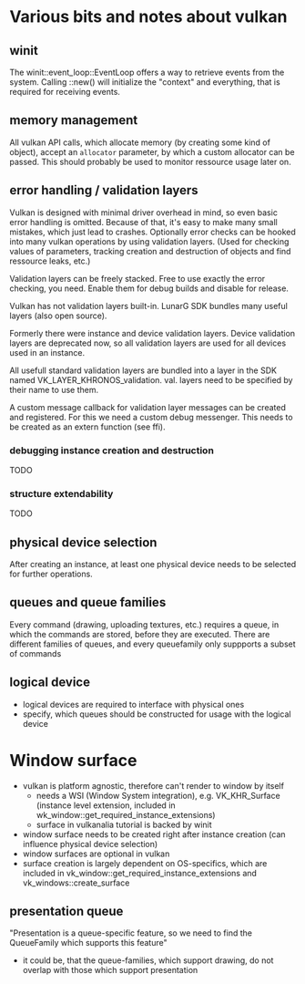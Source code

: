 # Various bits and notes about vulkan #

## winit ##

The winit::event_loop::EventLoop offers a way to retrieve events from the system.
Calling ::new() will initialize the "context" and everything, that is required for
receiving events.

## memory management ##

All vulkan API calls, which allocate memory (by creating some kind of object),
accept an `allocator` parameter, by which a custom allocator can be passed.
This should probably be used to monitor ressource usage later on.

## error handling / validation layers ##

Vulkan is designed with minimal driver overhead in mind, so even basic error
handling is omitted. Because of that, it's easy to make many small mistakes,
which just lead to crashes. Optionally error checks can be hooked into many
vulkan operations by using validation layers. (Used for checking values of parameters,
tracking creation and destruction of objects and find ressource leaks, etc.)

Validation layers can be freely stacked. Free to use exactly the error checking,
you need. Enable them for debug builds and disable for release.

Vulkan has not validation layers built-in. LunarG SDK bundles many useful layers
(also open source).

Formerly there were instance and device validation layers. Device validation layers
are deprecated now, so all validation layers are used for all devices used in an instance.

All usefull standard validation layers are bundled into a layer in the SDK named
VK_LAYER_KHRONOS_validation. val. layers need to be specified by their name to use them.

A custom message callback for validation layer messages can be created and registered.
For this we need a custom debug messenger.
This needs to be created as an extern function (see ffi).

### debugging instance creation and destruction ###

TODO

### structure extendability ###

TODO

## physical device selection ##

After creating an instance, at least one physical device needs to be selected
for further operations.

## queues and queue families ##

Every command (drawing, uploading textures, etc.) requires a queue, in which the
commands are stored, before they are executed. There are different families of queues,
and every queuefamily only suppports a subset of commands

## logical device ##

- logical devices are required to interface with physical ones
- specify, which queues should be constructed for usage with the logical device

# Window surface #

- vulkan is platform agnostic, therefore can't render to window by itself
	- needs a WSI (Window System integration), e.g. VK_KHR_Surface (instance level extension,
	included in wk_window::get_required_instance_extensions)
	- surface in vulkanalia tutorial is backed by winit
- window surface needs to be created right after instance creation (can influence physical device
  selection)
- window surfaces are optional in vulkan
- surface creation is largely dependent on OS-specifics, which are included in
	vk_window::get_required_instance_extensions and vk_windows::create_surface

## presentation queue

"Presentation is a queue-specific feature, so we need to find the QueueFamily which supports
this feature"
- it could be, that the queue-families, which support drawing, do not overlap
with those which support presentation
